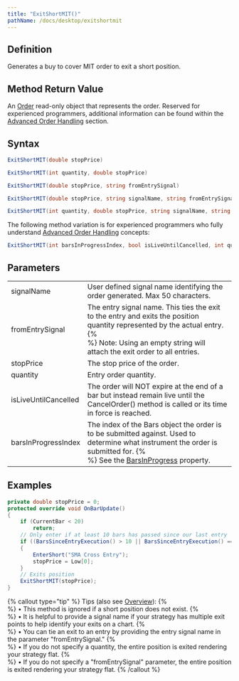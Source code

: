 ```yaml
---
title: "ExitShortMIT()"
pathName: /docs/desktop/exitshortmit
---
```


## Definition

Generates a buy to cover MIT order to exit a short position.

## Method Return Value

An [Order](/docs/desktop/order) read-only object that represents the order. Reserved for experienced programmers, additional information can be found within the [Advanced Order Handling](/docs/desktop/advanced_order_handling) section.

## Syntax

```csharp
ExitShortMIT(double stopPrice)  
```

```csharp
ExitShortMIT(int quantity, double stopPrice)  
```

```csharp
ExitShortMIT(double stopPrice, string fromEntrySignal)  
```

```csharp
ExitShortMIT(double stopPrice, string signalName, string fromEntrySignal)  
```

```csharp
ExitShortMIT(int quantity, double stopPrice, string signalName, string fromEntrySignal)  
```

The following method variation is for experienced programmers who fully understand [Advanced Order Handling](/docs/desktop/advanced_order_handling) concepts:

```csharp
ExitShortMIT(int barsInProgressIndex, bool isLiveUntilCancelled, int quantity, double stopPrice, string signalName, string fromEntrySignal)  
```

## Parameters

|  |  |
| --- | --- |
| signalName | User defined signal name identifying the order generated. Max 50 characters. |
| fromEntrySignal | The entry signal name. This ties the exit to the entry and exits the position quantity represented by the actual entry. {% <br> %} Note: Using an empty string will attach the exit order to all entries. |
| stopPrice | The stop price of the order. |
| quantity | Entry order quantity. |
| isLiveUntilCancelled | The order will NOT expire at the end of a bar but instead remain live until the CancelOrder() method is called or its time in force is reached. |
| barsInProgressIndex | The index of the Bars object the order is to be submitted against. Used to determine what instrument the order is submitted for. {% <br> %} See the [BarsInProgress](/docs/desktop/barsinprogress) property. |

## Examples

```csharp
private double stopPrice = 0;
protected override void OnBarUpdate()
{
    if (CurrentBar < 20)
        return;
    // Only enter if at least 10 bars has passed since our last entry
    if ((BarsSinceEntryExecution() > 10 || BarsSinceEntryExecution() == -1) && CrossBelow(SMA(10), SMA(20), 1))
    {
        EnterShort("SMA Cross Entry");
        stopPrice = Low[0];
    }
    // Exits position
    ExitShortMIT(stopPrice);
}
```

{% callout type="tip" %}
Tips (also see [Overview](/docs/desktop/managed_approach)):
{% <br> %} • This method is ignored if a short position does not exist. {% <br> %} • It is helpful to provide a signal name if your strategy has multiple exit points to help identify your exits on a chart. {% <br> %} • You can tie an exit to an entry by providing the entry signal name in the parameter "fromEntrySignal." {% <br> %} • If you do not specify a quantity, the entire position is exited rendering your strategy flat. {% <br> %} • If you do not specify a "fromEntrySignal" parameter, the entire position is exited rendering your strategy flat. 
{% /callout %}